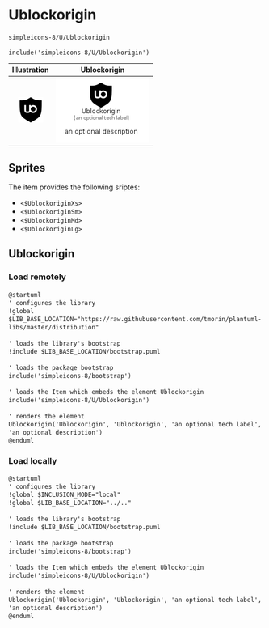 # Ublockorigin


```text
simpleicons-8/U/Ublockorigin
```

```text
include('simpleicons-8/U/Ublockorigin')
```



| Illustration | Ublockorigin |
| :---: | :---: |
| ![illustration for Illustration](../../simpleicons-8/U/Ublockorigin.png) | ![illustration for Ublockorigin](../../simpleicons-8/U/Ublockorigin.Local.png) |



## Sprites
The item provides the following sriptes:

- `<$UblockoriginXs>`
- `<$UblockoriginSm>`
- `<$UblockoriginMd>`
- `<$UblockoriginLg>`





## Ublockorigin

### Load remotely
```plantuml
@startuml
' configures the library
!global $LIB_BASE_LOCATION="https://raw.githubusercontent.com/tmorin/plantuml-libs/master/distribution"

' loads the library's bootstrap
!include $LIB_BASE_LOCATION/bootstrap.puml

' loads the package bootstrap
include('simpleicons-8/bootstrap')

' loads the Item which embeds the element Ublockorigin
include('simpleicons-8/U/Ublockorigin')

' renders the element
Ublockorigin('Ublockorigin', 'Ublockorigin', 'an optional tech label', 'an optional description')
@enduml
```

### Load locally
```plantuml
@startuml
' configures the library
!global $INCLUSION_MODE="local"
!global $LIB_BASE_LOCATION="../.."

' loads the library's bootstrap
!include $LIB_BASE_LOCATION/bootstrap.puml

' loads the package bootstrap
include('simpleicons-8/bootstrap')

' loads the Item which embeds the element Ublockorigin
include('simpleicons-8/U/Ublockorigin')

' renders the element
Ublockorigin('Ublockorigin', 'Ublockorigin', 'an optional tech label', 'an optional description')
@enduml
```

